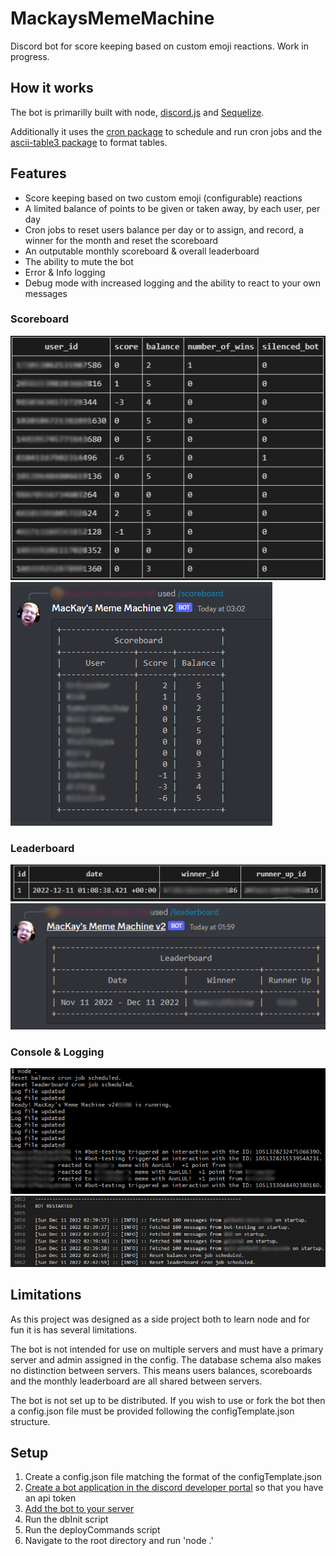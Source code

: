 # MackaysMemeMachine
Discord bot for score keeping based on custom emoji reactions. Work in progress.


## How it works

The bot is primarilly built with node, [discord.js](https://discord.js.org/#/) and [Sequelize](https://sequelize.org).

Additionally it uses the [cron package](https://www.npmjs.com/package/cron) to schedule and run cron jobs and the [ascii-table3 package](https://www.npmjs.com/package/ascii-table3) to format tables.


## Features

+ Score keeping based on two custom emoji (configurable) reactions
+ A limited balance of points to be given or taken away, by each user, per day
+ Cron jobs to reset users balance per day or to assign, and record, a winner for the month and reset the scoreboard
+ An outputable monthly scoreboard & overall leaderboard
+ The ability to mute the bot
+ Error & Info logging
+ Debug mode with increased logging and the ability to react to your own messages

### Scoreboard
![](readmeImages/mmm-scoreboard-table.PNG)
![](readmeImages/mmm-scoreboard-table-output.PNG)

### Leaderboard
![](readmeImages/mmm-leaderboard-table.PNG)
![](readmeImages/mmm-leaderboard-table-output.PNG)

### Console & Logging
![](readmeImages/mmm-cli.PNG)
![](readmeImages/mmm-logs.PNG)

## Limitations

As this project was designed as a side project both to learn node and for fun it is has several limitations. 

The bot is not intended for use on multiple servers and must have a primary server and admin assigned in the config. The database schema also makes no distinction between servers. This means users balances, scoreboards and the monthly leaderboard are all shared between servers. 

The bot is not set up to be distributed. If you wish to use or fork the bot then a config.json file must be provided following the configTemplate.json structure.

## Setup

1. Create a config.json file matching the format of the configTemplate.json
2. [Create a bot application in the discord developer portal](https://discordjs.guide/preparations/setting-up-a-bot-application.html#creating-your-bot) so that you have an api token
3. [Add the bot to your server](https://discordjs.guide/preparations/adding-your-bot-to-servers.html#bot-invite-links)
4. Run the dbInit script
5. Run the deployCommands script
6. Navigate to the root directory and run 'node .'
